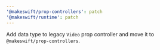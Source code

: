 ```yaml
---
'@makeswift/prop-controllers': patch
'@makeswift/runtime': patch
---
```


Add data type to legacy `Video` prop controller and move it to `@makeswift/prop-controllers`.
